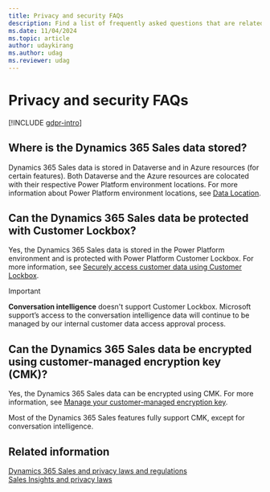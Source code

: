 ```yaml
---
title: Privacy and security FAQs
description: Find a list of frequently asked questions that are related to privacy and security in Dynamics 365 Sales.
ms.date: 11/04/2024
ms.topic: article
author: udaykirang
ms.author: udag
ms.reviewer: udag
---
```


# Privacy and security FAQs

[!INCLUDE [gdpr-intro](~/../shared-content/shared/privacy-includes/gdpr-intro.md)]

## Where is the Dynamics 365 Sales data stored?  

Dynamics 365 Sales data is stored in Dataverse and in Azure resources (for certain features). Both Dataverse and the Azure resources are colocated with their respective Power Platform environment locations. For more information about Power Platform environment locations, see [Data Location](/power-platform/admin/wp-compliance-data-privacy#data-location).  

## Can the Dynamics 365 Sales data be protected with Customer Lockbox?

Yes, the Dynamics 365 Sales data is stored in the Power Platform environment and is protected with Power Platform Customer Lockbox. For more information, see [Securely access customer data using Customer Lockbox](/power-platform/admin/about-lockbox).

> [!IMPORTANT]
> **Conversation intelligence** doesn't support Customer Lockbox. Microsoft support’s access to the conversation intelligence data will continue to be managed by our internal customer data access approval process.

## Can the Dynamics 365 Sales data be encrypted using customer-managed encryption key (CMK)?

Yes, the Dynamics 365 Sales data can be encrypted using CMK. For more information, see [Manage your customer-managed encryption key](/power-platform/admin/customer-managed-key).

Most of the Dynamics 365 Sales features fully support CMK, except for conversation intelligence. 


## Related information

[Dynamics 365 Sales and privacy laws and regulations](dynamics-365-sales-privacy.md)  
[Sales Insights and privacy laws](embedded-intelligence-privacy.md)  
